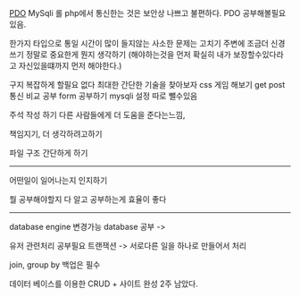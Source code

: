 [PDO](https://www.php.net/manual/en/ref.pdo-mysql.php)
MySqli 롤 php에서 통신한는 것은 보안상 나쁘고 불편하다.
PDO 공부해볼필요 있음.

한가지 타입으로 통일
시간이 많이 들지않는 사소한 문제는 고치기
주변에 조금더 신경쓰기
정말로 중요한게 뭔지 생각하기
(해야하는것을 먼저 확실히 내가 보장할수있다라고 자신있을떄까지 먼저 해야한다.)

구지 복잡하게 할필요 없다 최대한 간단한 기술을 찾아보자
css 게임 해보기
get post 통신 비교 공부
form  공부하기
mysqli  설정 따로 뺄수있음


주석 작성 하기
다른 사람들에게 더 도움을 준다는느낌,

책임지기, 더 생각하려고하기

파일 구조 간단하게 하기

----

어떤일이 일어나는지 인지하기

뭘 공부해야할지 다 알고 공부하는게 효율이 좋다

---
database engine 변경가능
database 공부 ->

유저 관련처리 공부필요
트랜잭션 -> 서로다른 일을 하나로 만들어서 처리

join,  group by
백업은 필수

데이터 베이스를 이용한 CRUD + 사이트 완성 2주 남았다.